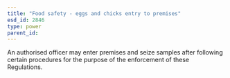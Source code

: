 ```yaml
---
title: "Food safety - eggs and chicks entry to premises"
esd_id: 2846
type: power
parent_id:  
---
```


An authorised officer may enter premises and seize samples after following certain procedures for the purpose of the enforcement of these Regulations.

